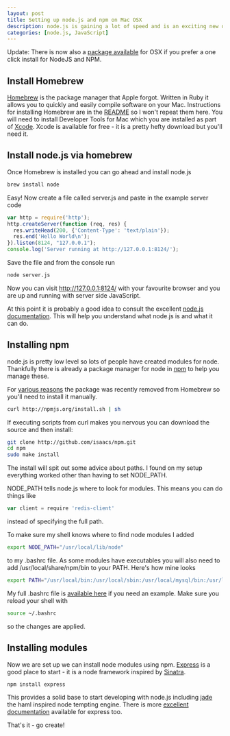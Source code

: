```yaml
--- 
layout: post
title: Setting up node.js and npm on Mac OSX
description: node.js is gaining a lot of speed and is an exciting new development framework. Here's a quick overview of how to get node.js working on OSX along with npm, the package manager for node. 
categories: [node.js, JavaScript]
---
```


Update: There is now also a [package available][12] for OSX if you prefer a one click install for NodeJS and NPM.

## Install Homebrew

[Homebrew][1] is the package manager that Apple forgot. Written in Ruby it allows you to quickly and easily compile software on your Mac. Instructions for installing Homebrew are in the [README][2] so I won't repeat them here. You will need to install Developer Tools for Mac which you are installed as part of [Xcode][3]. Xcode is available for free - it is a pretty hefty download but you'll need it.

## Install node.js via homebrew

Once Homebrew is installed you can go ahead and install node.js

``` bash 
brew install node
```

Easy! Now create a file called server.js and paste in the example server code

``` javascript 
var http = require('http');
http.createServer(function (req, res) {
  res.writeHead(200, {'Content-Type': 'text/plain'});
  res.end('Hello World\n');
}).listen(8124, "127.0.0.1");
console.log('Server running at http://127.0.0.1:8124/');
```

Save the file and from the console run

``` bash 
node server.js
```

Now you can visit http://127.0.0.1:8124/ with your favourite browser and you are up and running with server side JavaScript.

At this point it is probably a good idea to consult the excellent [node.js documentation][4]. This will help you understand what node.js is and what it can do. 

## Installing npm

node.js is pretty low level so lots of people have created modules for node. Thankfully there is already a package manager for node in [npm][5] to help you manage these.

For [various reasons][10] the package was recently removed from Homebrew so you'll need to install it manually.

``` bash 
curl http://npmjs.org/install.sh | sh
```

If executing scripts from curl makes you nervous you can download the source and then install:

``` bash 
git clone http://github.com/isaacs/npm.git
cd npm
sudo make install
```

The install will spit out some advice about paths. I found on my setup everything worked other than having to set NODE\_PATH. 

NODE\_PATH tells node.js where to look for modules. This means you can do things like 

``` javascript 
var client = require 'redis-client'
```

instead of specifying the full path.

To make sure my shell knows where to find node modules I added 

``` bash 
export NODE_PATH="/usr/local/lib/node"
```

to my .bashrc file. As some modules have executables you will also need to add /usr/local/share/npm/bin to your PATH. Here's how mine looks

``` bash 
export PATH="/usr/local/bin:/usr/local/sbin:/usr/local/mysql/bin:/usr/local/share/npm/bin:$PATH"
```

My full .bashrc file is [available here][11] if you need an example. Make sure you reload your shell with 

``` bash 
source ~/.bashrc
```

so the changes are applied.

## Installing modules

Now we are set up we can install node modules using npm. [Express][6] is a good place to start - it is a node framework inspired by [Sinatra][7]. 

``` bash 
npm install express
```

This provides a solid base to start developing with node.js including [jade][8] the haml inspired node tempting engine. There is more [excellent documentation][9] available for express too.

That's it - go create!

[1]: http://github.com/mxcl/homebrew
[2]: http://github.com/mxcl/homebrew/blob/master/README.md
[3]: http://developer.apple.com/technologies/xcode.html
[4]: http://nodejs.org/api.html
[5]: http://github.com/isaacs/npm
[6]: http://expressjs.com/
[7]: http://www.sinatrarb.com/
[8]: http://jade-lang.com/
[9]: http://expressjs.com/guide.html
[10]: http://blog.izs.me/post/3295261330/on-npm-and-homebrew
[11]: https://github.com/shapeshed/dotfiles/blob/master/bashrc
[12]: https://sites.google.com/site/nodejsmacosx/
